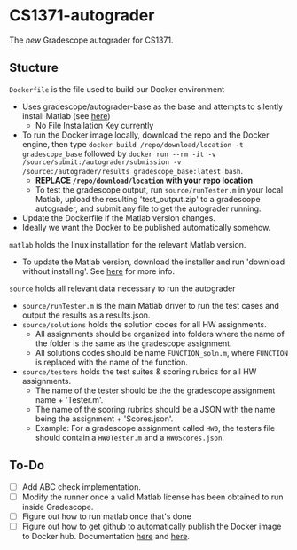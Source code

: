 # CS1371-autograder
The *new* Gradescope autograder for CS1371.
## Stucture
`Dockerfile` is the file used to build our Docker environment
- Uses gradescope/autograder-base as the base and attempts to silently install Matlab (see [here](https://www.mathworks.com/help/install/ug/install-noninteractively-silent-installation.html))
    - No File Installation Key currently
- To run the Docker image locally, download the repo and the Docker engine, then type `docker build /repo/download/location -t gradescope_base` followed by `docker run --rm -it -v /source/submit:/autograder/submission -v /source:/autograder/results gradescope_base:latest bash`.
    - **REPLACE `/repo/download/location` with your repo location**
    - To test the gradescope output, run `source/runTester.m` in your local Matlab, upload the resulting 'test_output.zip' to a gradescope autograder, and submit any file to get the autograder running.
- Update the Dockerfile if the Matlab version changes.
- Ideally we want the Docker to be published automatically somehow.

`matlab` holds the linux installation for the relevant Matlab version. 
- To update the Matlab version, download the installer and run 'download without installing'. See [here](https://www.mathworks.com/help/install/ug/install-noninteractively-silent-installation.html) for more info.

`source` holds all relevant data necessary to run the autograder
- `source/runTester.m` is the main Matlab driver to run the test cases and output the results as a results.json.
- `source/solutions` holds the solution codes for all HW assignments. 
    - All assignments should be organized into folders where the name of the folder is the same as the gradescope assignment.
    - All solutions codes should be name `FUNCTION_soln.m`, where `FUNCTION` is replaced with the name of the function.
- `source/testers` holds the test suites & scoring rubrics for all HW assignments. 
    - The name of the tester should be the the gradescope assignment name + 'Tester.m'.
    - The name of the scoring rubrics should be a JSON with the name being the assignment + 'Scores.json'.
    - Example: For a gradescope assignment called `HW0`, the testers file should contain a `HW0Tester.m` and a `HW0Scores.json`.
## To-Do
- [ ] Add ABC check implementation.
- [ ] Modify the runner once a valid Matlab license has been obtained to run inside Gradescope.
- [ ] Figure out how to run matlab once that's done
- [ ] Figure out how to get github to automatically publish the Docker image to Docker hub. Documentation [here](https://docs.github.com/en/actions/publishing-packages/publishing-docker-images) and [here](https://github.com/docker/build-push-action).